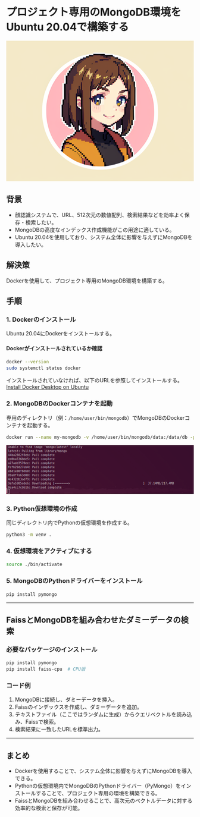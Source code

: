 
# プロジェクト専用のMongoDB環境をUbuntu 20.04で構築する

![](https://raw.githubusercontent.com/yKesamaru/mongodb/master/assets/66bb290d191781dbfd896d635596763dbe3bebba.png)

## 背景
- 顔認識システムで、URL、512次元の数値配列、検索結果などを効率よく保存・検索したい。
- MongoDBの高度なインデックス作成機能がこの用途に適している。
- Ubuntu 20.04を使用しており、システム全体に影響を与えずにMongoDBを導入したい。

## 解決策
Dockerを使用して、プロジェクト専用のMongoDB環境を構築する。

## 手順

### 1. Dockerのインストール
Ubuntu 20.04にDockerをインストールする。
#### Dockerがインストールされているか確認
```bash
docker --version
sudo systemctl status docker
```
インストールされていなければ、以下のURLを参照してインストールする。
[Install Docker Desktop on Ubuntu](https://docs.docker.com/desktop/install/ubuntu/)

### 2. MongoDBのDockerコンテナを起動
専用のディレクトリ（例：`/home/user/bin/mongodb`）でMongoDBのDockerコンテナを起動する。
```bash
docker run --name my-mongodb -v /home/user/bin/mongodb/data:/data/db -p 27017:27017 -d mongo
```
![](https://raw.githubusercontent.com/yKesamaru/mongodb/master/assets/2023-09-27-17-36-39.png)

### 3. Python仮想環境の作成
同じディレクトリ内でPythonの仮想環境を作成する。
```bash
python3 -m venv .
```

### 4. 仮想環境をアクティブにする
```bash
source ./bin/activate
```

### 5. MongoDBのPythonドライバーをインストール
```bash
pip install pymongo
```

---

## FaissとMongoDBを組み合わせたダミーデータの検索

### 必要なパッケージのインストール
```bash
pip install pymongo
pip install faiss-cpu  # CPU版
```

### コード例
1. MongoDBに接続し、ダミーデータを挿入。
2. Faissのインデックスを作成し、ダミーデータを追加。
3. テキストファイル（ここではランダムに生成）からクエリベクトルを読み込み、Faissで検索。
4. 検索結果に一致したURLを標準出力。



---

## まとめ
- Dockerを使用することで、システム全体に影響を与えずにMongoDBを導入できる。
- Pythonの仮想環境内でMongoDBのPythonドライバー（PyMongo）をインストールすることで、プロジェクト専用の環境を構築できる。
- FaissとMongoDBを組み合わせることで、高次元のベクトルデータに対する効率的な検索と保存が可能。
